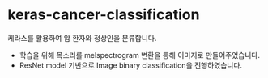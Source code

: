 # keras-cancer-classification
케라스를 활용하여 암 환자와 정상인을 분류합니다.
- 학습을 위해 목소리를 melspectrogram 변환을 통해 이미지로 만들어주었습니다.
- ResNet model 기반으로 Image binary classification을 진행하였습니다.
